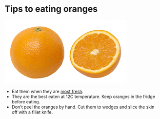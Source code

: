 # Tips to eating oranges

![orange](img/orange.jpg)

* Eat them when they are [most fresh](http://www.gardeningknowhow.com/edible/fruits/oranges/harvesting-oranges.htm).
* They are the best eaten at 12C temperature. Keep oranges in the fridge before eating.
* Don't peel the oranges by hand. Cut them to wedges and slice the skin off with a fillet knife.

